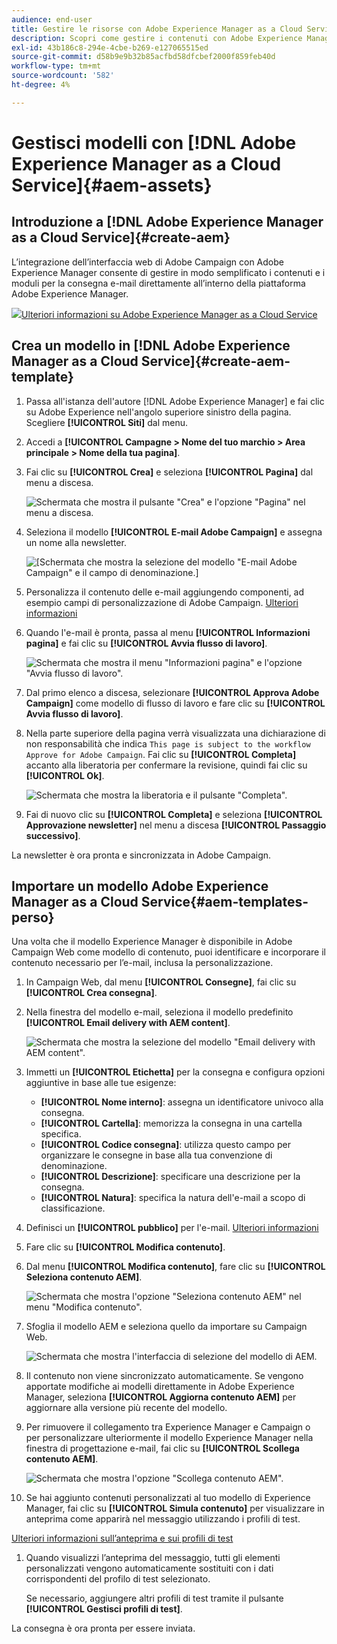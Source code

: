 ```yaml
---
audience: end-user
title: Gestire le risorse con Adobe Experience Manager as a Cloud Service
description: Scopri come gestire i contenuti con Adobe Experience Manager as a Cloud Service
exl-id: 43b186c8-294e-4cbe-b269-e127065515ed
source-git-commit: d58b9e9b32b85acfbd58dfcbef2000f859feb40d
workflow-type: tm+mt
source-wordcount: '582'
ht-degree: 4%

---
```


# Gestisci modelli con [!DNL Adobe Experience Manager as a Cloud Service]{#aem-assets}

## Introduzione a [!DNL Adobe Experience Manager as a Cloud Service]{#create-aem}

L’integrazione dell’interfaccia web di Adobe Campaign con Adobe Experience Manager consente di gestire in modo semplificato i contenuti e i moduli per la consegna e-mail direttamente all’interno della piattaforma Adobe Experience Manager.

![](assets/do-not-localize/book.png)[Ulteriori informazioni su Adobe Experience Manager as a Cloud Service](https://experienceleague.adobe.com/docs/experience-manager-cloud-service/content/sites/authoring/getting-started/quick-start.html?lang=en)

## Crea un modello in [!DNL Adobe Experience Manager as a Cloud Service]{#create-aem-template}

1. Passa all&#39;istanza dell&#39;autore [!DNL Adobe Experience Manager] e fai clic su Adobe Experience nell&#39;angolo superiore sinistro della pagina. Scegliere **[!UICONTROL Siti]** dal menu.

1. Accedi a **[!UICONTROL Campagne > Nome del tuo marchio > Area principale > Nome della tua pagina]**.

1. Fai clic su **[!UICONTROL Crea]** e seleziona **[!UICONTROL Pagina]** dal menu a discesa.

   ![Schermata che mostra il pulsante &quot;Crea&quot; e l&#39;opzione &quot;Pagina&quot; nel menu a discesa.](assets/aem_1.png)

1. Seleziona il modello **[!UICONTROL E-mail Adobe Campaign]** e assegna un nome alla newsletter.

   ![[Schermata che mostra la selezione del modello &quot;E-mail Adobe Campaign&quot; e il campo di denominazione.]](assets/aem_2.png)

1. Personalizza il contenuto delle e-mail aggiungendo componenti, ad esempio campi di personalizzazione di Adobe Campaign. [Ulteriori informazioni](https://experienceleague.adobe.com/docs/experience-manager-65/content/sites/authoring/aem-adobe-campaign/campaign.html?lang=en#editing-email-content)

1. Quando l&#39;e-mail è pronta, passa al menu **[!UICONTROL Informazioni pagina]** e fai clic su **[!UICONTROL Avvia flusso di lavoro]**.

   ![Schermata che mostra il menu &quot;Informazioni pagina&quot; e l&#39;opzione &quot;Avvia flusso di lavoro&quot;.](assets/aem_3.png)

1. Dal primo elenco a discesa, selezionare **[!UICONTROL Approva Adobe Campaign]** come modello di flusso di lavoro e fare clic su **[!UICONTROL Avvia flusso di lavoro]**.

1. Nella parte superiore della pagina verrà visualizzata una dichiarazione di non responsabilità che indica `This page is subject to the workflow Approve for Adobe Campaign`. Fai clic su **[!UICONTROL Completa]** accanto alla liberatoria per confermare la revisione, quindi fai clic su **[!UICONTROL Ok]**.

   ![Schermata che mostra la liberatoria e il pulsante &quot;Completa&quot;.](assets/aem_4.png)

1. Fai di nuovo clic su **[!UICONTROL Completa]** e seleziona **[!UICONTROL Approvazione newsletter]** nel menu a discesa **[!UICONTROL Passaggio successivo]**.

La newsletter è ora pronta e sincronizzata in Adobe Campaign.

## Importare un modello Adobe Experience Manager as a Cloud Service{#aem-templates-perso}

Una volta che il modello Experience Manager è disponibile in Adobe Campaign Web come modello di contenuto, puoi identificare e incorporare il contenuto necessario per l’e-mail, inclusa la personalizzazione.

1. In Campaign Web, dal menu **[!UICONTROL Consegne]**, fai clic su **[!UICONTROL Crea consegna]**.

1. Nella finestra del modello e-mail, seleziona il modello predefinito **[!UICONTROL Email delivery with AEM content]**.

   ![Schermata che mostra la selezione del modello &quot;Email delivery with AEM content&quot;.](assets/aem_5.png)

1. Immetti un **[!UICONTROL Etichetta]** per la consegna e configura opzioni aggiuntive in base alle tue esigenze:

   * **[!UICONTROL Nome interno]**: assegna un identificatore univoco alla consegna.
   * **[!UICONTROL Cartella]**: memorizza la consegna in una cartella specifica.
   * **[!UICONTROL Codice consegna]**: utilizza questo campo per organizzare le consegne in base alla tua convenzione di denominazione.
   * **[!UICONTROL Descrizione]**: specificare una descrizione per la consegna.
   * **[!UICONTROL Natura]**: specifica la natura dell&#39;e-mail a scopo di classificazione.

1. Definisci un **[!UICONTROL pubblico]** per l&#39;e-mail. [Ulteriori informazioni](../email/create-email.md#define-audience)

1. Fare clic su **[!UICONTROL Modifica contenuto]**.

1. Dal menu **[!UICONTROL Modifica contenuto]**, fare clic su **[!UICONTROL Seleziona contenuto AEM]**.

   ![Schermata che mostra l&#39;opzione &quot;Seleziona contenuto AEM&quot; nel menu &quot;Modifica contenuto&quot;.](assets/aem_6.png)

1. Sfoglia il modello AEM e seleziona quello da importare su Campaign Web.

   ![Schermata che mostra l&#39;interfaccia di selezione del modello di AEM.](assets/aem_8.png)

1. Il contenuto non viene sincronizzato automaticamente. Se vengono apportate modifiche ai modelli direttamente in Adobe Experience Manager, seleziona **[!UICONTROL Aggiorna contenuto AEM]** per aggiornare alla versione più recente del modello.

1. Per rimuovere il collegamento tra Experience Manager e Campaign o per personalizzare ulteriormente il modello Experience Manager nella finestra di progettazione e-mail, fai clic su **[!UICONTROL Scollega contenuto AEM]**.

   ![Schermata che mostra l&#39;opzione &quot;Scollega contenuto AEM&quot;.](assets/aem_9.png)

1. Se hai aggiunto contenuti personalizzati al tuo modello di Experience Manager, fai clic su **[!UICONTROL Simula contenuto]** per visualizzare in anteprima come apparirà nel messaggio utilizzando i profili di test.

[Ulteriori informazioni sull’anteprima e sui profili di test](../preview-test/preview-content.md)

1. Quando visualizzi l’anteprima del messaggio, tutti gli elementi personalizzati vengono automaticamente sostituiti con i dati corrispondenti del profilo di test selezionato.

   Se necessario, aggiungere altri profili di test tramite il pulsante **[!UICONTROL Gestisci profili di test]**.

La consegna è ora pronta per essere inviata.